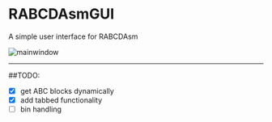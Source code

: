 # RABCDAsmGUI
A simple user interface for RABCDAsm

![mainwindow](http://puu.sh/lmRf1.png "Main Window")

-------

##TODO:

* [x] get ABC blocks dynamically
* [x] add tabbed functionality
* [ ] bin handling
